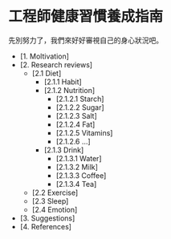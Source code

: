 # 工程師健康習慣養成指南

先別努力了，我們來好好審視自己的身心狀況吧。


- [1. Moltivation]
- [2. Research reviews]
    - [2.1 Diet]
        - [2.1.1 Habit]
        - [2.1.2 Nutrition]
            - [2.1.2.1 Starch]
            - [2.1.2.2 Sugar]
            - [2.1.2.3 Salt] 
            - [2.1.2.4 Fat] 
            - [2.1.2.5 Vitamins] 
            - [2.1.2.6 ...] 
        - [2.1.3 Drink]
            - [2.1.3.1 Water]
            - [2.1.3.2 Milk]
            - [2.1.3.3 Coffee]
            - [2.1.3.4 Tea]
    - [2.2 Exercise]
    - [2.3 Sleep]
    - [2.4 Emotion]
- [3. Suggestions]
- [4. References]
